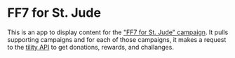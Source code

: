 # FF7 for St. Jude

This is an app to display content for the ["FF7 for St. Jude" campaign](https://neverend.org/ff7-st-jude). It pulls supporting campaigns and for each of those campaigns, it makes a request to the [tility API](https://tiltify.github.io/api) to get donations, rewards, and challanges.
